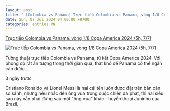 ```yaml
---
layout: post
title: " [Colombia vs Panama] Trực tiếp Colombia vs Panama, vòng 1/8 Copa America 2024 (5h, 7/7)"
date: Sun, 07 Jul 2024 04:00:00 +0700
categories: entries VN
---
```

[Trực tiếp Colombia vs Panama, vòng 1/8 Copa America 2024 (5h, 7/7)](https://thethao247.vn/copa-america/463-truc-tiep-colombia-vs-panama-tu-ket-copa-america-2024-5h-7-7-d334636.html)

![Trực tiếp Colombia vs Panama, vòng 1/8 Copa America 2024 (5h, 7/7)](https://cdn-img.thethao247.vn/storage/files/btvttth2/social-thumb/2024/07/07/66898aff016e4.jpg)

Tường thuật trực tiếp Colombia vs Panama, tứ kết Copa America 2024. Với phong độ rất ấn tượng trong thời gian qua, thật khó để Panama có thể ngăn cản được ...

3 ngày trước

Cristiano Ronaldo và Lionel Messi là hai cái tên luôn được đặt trên bàn cân so sánh, nhưng nếu nhắc đến ông vua trong cuộc chiến đá phạt, thì hai siêu sao này vẫn phải đứng sau một "ông vua" khác - huyền thoại Juninho của Brazil.

